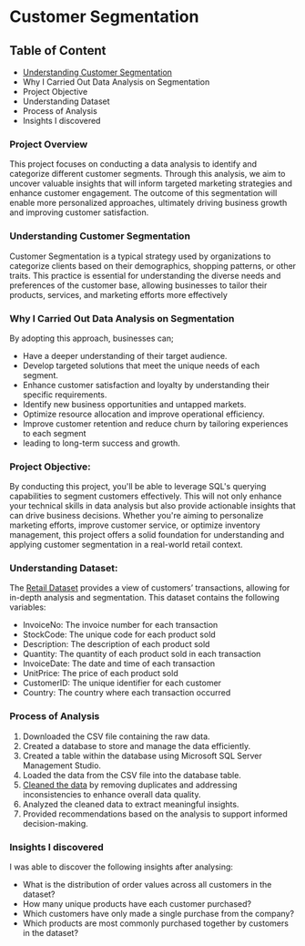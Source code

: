 # Customer Segmentation 
## Table of Content
- [Understanding Customer Segmentation](#understanding-customer-segmentation)
- Why I Carried Out Data Analysis on Segmentation
- Project Objective
- Understanding Dataset
- Process of Analysis
- Insights I discovered

### Project Overview
This project focuses on conducting a data analysis to identify and categorize different customer segments. Through this analysis, we aim to uncover valuable insights that will inform targeted marketing strategies and enhance customer engagement. The outcome of this segmentation will enable more personalized approaches, ultimately driving business growth and improving customer satisfaction.

### Understanding Customer Segmentation
Customer Segmentation is a typical strategy used by organizations to categorize clients based on their demographics, shopping patterns, or other traits. This practice is essential for understanding the diverse needs and preferences of the customer base, allowing businesses to tailor their products, services, and marketing efforts more effectively

### Why I Carried Out Data Analysis on Segmentation
By adopting this approach, businesses can;
- Have a deeper understanding of their target audience.
- Develop targeted solutions that meet the unique needs of each segment.
- Enhance customer satisfaction and loyalty by understanding their specific requirements.
- Identify new business opportunities and untapped markets.
- Optimize resource allocation and improve operational efficiency.
- Improve customer retention and reduce churn by tailoring experiences to each segment
- leading to long-term success and growth.

### Project Objective:
By conducting this project, you'll be able to leverage SQL's querying capabilities to segment
customers effectively. This will not only enhance your technical skills in data analysis but also
provide actionable insights that can drive business decisions. Whether you're aiming to
personalize marketing efforts, improve customer service, or optimize inventory management,
this project offers a solid foundation for understanding and applying customer segmentation in a
real-world retail context.


### Understanding Dataset:
The [Retail Dataset](https://drive.google.com/file/d/1dZUHD7zdExFFzuDWcTE9bBqsdOERpTWo/view) provides a view of customers’ transactions, allowing for in-depth analysis
and segmentation. This dataset contains the following variables:
- InvoiceNo: The invoice number for each transaction
- StockCode: The unique code for each product sold
- Description: The description of each product sold
- Quantity: The quantity of each product sold in each transaction
- InvoiceDate: The date and time of each transaction
- UnitPrice: The price of each product sold
- CustomerID: The unique identifier for each customer
- Country: The country where each transaction occurred

### Process of Analysis
1. Downloaded the CSV file containing the raw data.
2. Created a database to store and manage the data efficiently.
3. Created a table within the database using Microsoft SQL Server Management Studio.
4. Loaded the data from the CSV file into the database table.
5.  [Cleaned the data](https://github.com/Lightstone1/Customer-Segmentation/blob/main/Data%20Cleaning.sql) by removing duplicates and addressing inconsistencies to enhance overall data quality.
6.  Analyzed the cleaned data to extract meaningful insights.
7.  Provided recommendations based on the analysis to support informed decision-making.

### Insights I discovered
I was able to discover the following insights after analysing:
- What is the distribution of order values across all customers in the dataset?
- How many unique products have each customer purchased?
- Which customers have only made a single purchase from the company?
- Which products are most commonly purchased together by customers in the
dataset?


